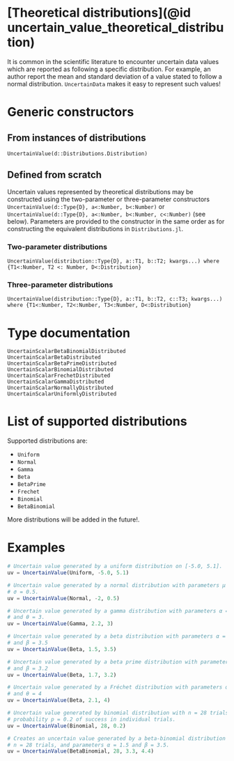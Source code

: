 # [Theoretical distributions](@id uncertain_value_theoretical_distribution)

It is common in the scientific literature to encounter uncertain data values
which are reported as following a specific distribution. For example, an author
report the mean and standard deviation of a value stated to follow a
normal distribution. `UncertainData` makes it easy to represent such values!

# Generic constructors

## From instances of distributions

```@docs
UncertainValue(d::Distributions.Distribution)
```

## Defined from scratch

Uncertain values represented by theoretical distributions may be constructed
using the two-parameter or three-parameter constructors
`UncertainValue(d::Type{D}, a<:Number, b<:Number)` or
`UncertainValue(d::Type{D}, a<:Number, b<:Number, c<:Number)` (see below).
Parameters are provided to the constructor in the same order as for constructing 
the equivalent distributions in `Distributions.jl`.

### Two-parameter distributions

```@docs
UncertainValue(distribution::Type{D}, a::T1, b::T2; kwargs...) where {T1<:Number, T2 <: Number, D<:Distribution}
```

### Three-parameter distributions

```@docs
UncertainValue(distribution::Type{D}, a::T1, b::T2, c::T3; kwargs...) where {T1<:Number, T2<:Number, T3<:Number, D<:Distribution}
```

# Type documentation

```@docs
UncertainScalarBetaBinomialDistributed
UncertainScalarBetaDistributed
UncertainScalarBetaPrimeDistributed
UncertainScalarBinomialDistributed
UncertainScalarFrechetDistributed
UncertainScalarGammaDistributed
UncertainScalarNormallyDistributed
UncertainScalarUniformlyDistributed
```

# List of supported distributions

Supported distributions are:

- `Uniform`
- `Normal`
- `Gamma`
- `Beta`
- `BetaPrime`
- `Frechet`
- `Binomial`
- `BetaBinomial`

More distributions will be added in the future!.

# Examples

``` julia tab="Uniform"
# Uncertain value generated by a uniform distribution on [-5.0, 5.1].
uv = UncertainValue(Uniform, -5.0, 5.1)
```

``` julia tab="Normal"
# Uncertain value generated by a normal distribution with parameters μ = -2 and
# σ = 0.5.
uv = UncertainValue(Normal, -2, 0.5)
```

``` julia tab="Gamma"
# Uncertain value generated by a gamma distribution with parameters α = 2.2
# and θ = 3.
uv = UncertainValue(Gamma, 2.2, 3)
```

``` julia tab="Beta"
# Uncertain value generated by a beta distribution with parameters α = 1.5
# and β = 3.5
uv = UncertainValue(Beta, 1.5, 3.5)
```

``` julia tab="BetaPrime"
# Uncertain value generated by a beta prime distribution with parameters α = 1.7
# and β = 3.2
uv = UncertainValue(Beta, 1.7, 3.2)
```

``` julia tab="Fréchet"
# Uncertain value generated by a Fréchet distribution with parameters α = 2.1
# and θ = 4
uv = UncertainValue(Beta, 2.1, 4)
```

``` julia tab="Binomial"
# Uncertain value generated by binomial distribution with n = 28 trials and
# probability p = 0.2 of success in individual trials.
uv = UncertainValue(Binomial, 28, 0.2)
```

``` julia tab="BetaBinomial"
# Creates an uncertain value generated by a beta-binomial distribution with
# n = 28 trials, and parameters α = 1.5 and β = 3.5.
uv = UncertainValue(BetaBinomial, 28, 3.3, 4.4)
```
